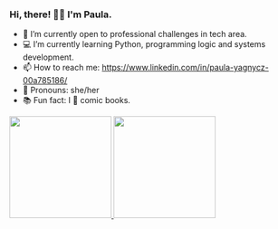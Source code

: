 ### Hi, there! 👩‍💻 I'm Paula.

- 🚀 I’m currently open to professional challenges in tech area.
- 💻 I’m currently learning Python, programming logic and systems development.
- 📫 How to reach me: https://www.linkedin.com/in/paula-yagnycz-00a785186/
- 🌙 Pronouns: she/her
- 📚 Fun fact: I 💙 comic books.

<div>
  <a href="https://github.com/paulacode">
  <img height="180em" src="https://github-readme-stats.vercel.app/api?username=codepaula&show_icons=true&theme=transparent">
  <img height="180em" src="https://github-readme-stats.vercel.app/api/top-langs/?username=codepaula">
</div>
